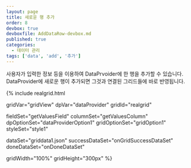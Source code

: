 ```yaml
---
layout: page
title: 새로운 행 추가
order: 8
devbox: true
devboxfile: AddDataRow-devbox.md
published: true
categories:
  - 데이터 관리
tags: ['data', 'add', '추가']
---
```


사용자가 입력한 정보 등을 이용하여 DataPrvoider에 한 행을 추가할 수 있습니다.  
DataProvider에 새로운 행이 추가되면 그것과 연결된 그리드들에 바로 반영됩니다.

<script>
var onGridSuccessDataSet = function(data, textStatus, jqXHR) {
	var data = [
		{"id":"1","userid":"fgray","company":"Dabfeed","first_name":"Jesse","last_name":"Thompson","gender":"Male","email":"jthompson@realcube.com","birthday":"1966/08/13","pay":8792.8},
		{"id":"2","userid":"wcruz","company":"Flipstorm","first_name":"Donna","last_name":"Mason","gender":"Male","email":"dmason@gabspot.biz","birthday":"1965/07/13","pay":19830.69},
		{"id":"3","userid":"creynolds","company":"Divape","first_name":"Antonio","last_name":"Evans","gender":"Female","email":"aevans@dabvine.info","birthday":"1986/08/01","pay":19476.84},
		{"id":"4","userid":"gjackson","company":"Jamia","first_name":"Catherine","last_name":"Watson","gender":"Male","email":"cwatson@pixope.net","birthday":"1983/04/24","pay":8431.58},
		{"id":"5","userid":"cmorrison","company":"Ooba","first_name":"Jerry","last_name":"Russell","gender":"Female","email":"jrussell@topicware.info","birthday":"1950/07/02","pay":31385.36}
	];

	dataProvider.setRows(data);
}

var onDoneDataSet = function() {
	gridView.setStyles({
        body: {
            dynamicStyles: [{
                criteria: "state = 'c'",
                styles: "background=#33a1deff"
            }]
        }
    });

    gridView.setStateBar({visible:true})
    gridView.setCheckBar({visible:false})

    function addLog(log) {
	  var prevLog = $("#eventLog").val()
	  $("#eventLog").val(prevLog + log + "\n");
	  $("#eventLog").scrollTop($("#eventLog")[0].scrollHeight);
	};

    dataProvider.onRowInserting = function (provider, row) {
	    addLog("1. onRowInserting이벤트 row = " + row)
	};

	dataProvider.onRowInserted = function (provider, row) {
	    addLog("2. onRowInserted이벤트 row = " + row)
	}

	dataProvider.onRowCountChanged = function (provider, count) {
	    addLog("3. onRowCountChanged이벤트 count = " + count)
	};
}


</script>

{% include realgrid.html

  gridVar="gridView"
  dpVar="dataProvider"
  gridId="realgrid"

  fieldSet="getValuesField"
  columnSet="getValuesColumn"
  dpOptionSet="dataProviderOption1"
  gridOptionSet="gridOption1"
  styleSet="style1"

  dataSet="griddata1.json"
  successDataSet="onGridSuccessDataSet"
  doneDataSet="onDoneDataSet"

  gridWidth="100%"
  gridHeight="300px" %}